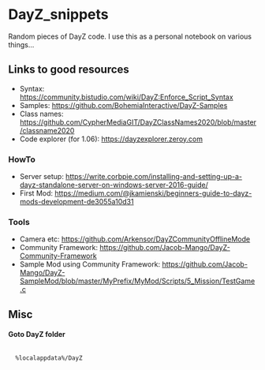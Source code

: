 # DayZ_snippets
Random pieces of DayZ code. I use this as a personal notebook on various things...

## Links to good resources ##
* Syntax: https://community.bistudio.com/wiki/DayZ:Enforce_Script_Syntax
* Samples: https://github.com/BohemiaInteractive/DayZ-Samples
* Class names: https://github.com/CypherMediaGIT/DayZClassNames2020/blob/master/classname2020
* Code explorer (for 1.06): https://dayzexplorer.zeroy.com

### HowTo ###
* Server setup: https://write.corbpie.com/installing-and-setting-up-a-dayz-standalone-server-on-windows-server-2016-guide/
* First Mod: https://medium.com/@jkamienski/beginners-guide-to-dayz-mods-development-de3055a10d31

### Tools ###
* Camera etc: https://github.com/Arkensor/DayZCommunityOfflineMode
* Community Framework: https://github.com/Jacob-Mango/DayZ-Community-Framework
* Sample Mod using Community Framework: https://github.com/Jacob-Mango/DayZ-SampleMod/blob/master/MyPrefix/MyMod/Scripts/5_Mission/TestGame.c

## Misc
#### Goto DayZ folder
<code>
  %localappdata%/DayZ
</code>
